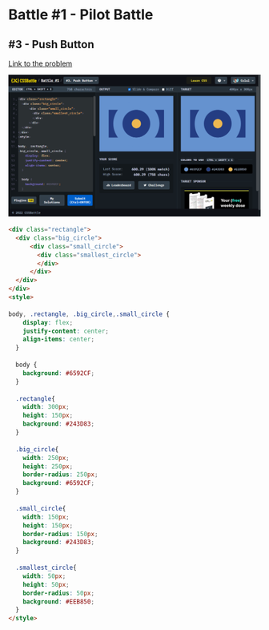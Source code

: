 # Battle #1 - Pilot Battle

## #3 - Push Button

[Link to the problem](https://cssbattle.dev/play/3)

![result](./images/3-push-button.png)

```html
<div class="rectangle">
  <div class="big_circle">
      <div class="small_circle">
        <div class="smallest_circle">
        </div>
      </div>
  </div>
</div>
<style>
  
body, .rectangle, .big_circle,.small_circle {
    display: flex;
    justify-content: center;
    align-items: center;
  }
  
  body {
    background: #6592CF;
  }

  .rectangle{
    width: 300px;
    height: 150px;
    background: #243D83;
  }

  .big_circle{
    width: 250px;
    height: 250px;
    border-radius: 250px;
    background: #6592CF;
  }

  .small_circle{
    width: 150px;
    height: 150px;
    border-radius: 150px;
    background: #243D83;
  }

  .smallest_circle{
    width: 50px;
    height: 50px;
    border-radius: 50px;
    background: #EEB850;
  }
</style>
```